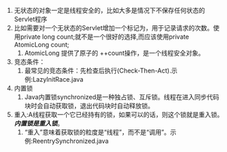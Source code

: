 1. 无状态的对象一定是线程安全的，比如大多是情况下不保存任何状态的Servlet程序
2. 比如需要对一个无状态的Servlet增加一个标记为，用于记录请求的次数。使用private long count;就不是一个很好的选择,而应该使用private AtomicLong count;
   1. AtomicLong 提供了原子的 ++count操作，是一个线程安全对象。
3. 竞态条件：
   1. 最常见的竞态条件：先检查后执行(Check-Then-Act).示例:LazyInitRace.java
4. 内置锁
   1. Java内置锁synchronized是一种独占锁、互斥锁。线程在进入同步代码块时会自动获取锁，退出代码块时自动释放锁。
5. 重入:A线程获取一个它已经持有的锁，如果可以的话，则这个锁就是重入锁。***内置锁是重入锁***。
   1. “重入”意味着获取锁的粒度是“线程”，而不是“调用”。示例:ReentrySynchronized.java